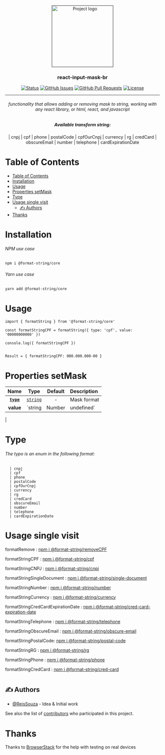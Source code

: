 <p align="center">
  <a href="" rel="noopener">
 <img width=200px height=200px src="https://i.imgur.com/6wj0hh6.jpg" alt="Project logo"></a>
</p>

<h3 align="center">react-input-mask-br</h3>

<div align="center">

[![Status](https://img.shields.io/badge/status-active-success.svg)]()
[![GitHub Issues](https://img.shields.io/github/issues/ReisSouza/mask-Input-react-ptbr.svg)](https://github.com/ReisSouza/mask-Input-react-ptbr/issues)
[![GitHub Pull Requests](https://img.shields.io/github/issues-pr/ReisSouza/mask-Input-react-ptbr.svg)](https://github.com/ReisSouza/mask-Input-react-ptbr/pulls)
[![License](https://img.shields.io/badge/license-MIT-blue.svg)](/LICENSE)

</div>

---

<h6 align="center"> 
functionality that allows adding or removing mask to string, working with any react library, or html, react, and javascript</h6>
<h5 align="center"> Available transform string:</h5>
<p align="center">
  | cnpj
  | cpf
  | phone
  | postalCode
  | cpfOurCnpj
  | currency
  | rg
  | credCard
  | obscureEmail
  | number
  | telephone
  | cardExpirationDate
</p>



# Table of Contents
- [Table of Contents](#table-of-contents)
- [Installation](#installation)
- [Usage](#usage)
- [Properties setMask](#properties-setmask)
- [Type](#type)
- [Usage single visit](#usage-single-visit)
  - [✍️ Authors ](#️-authors-)
- [Thanks](#thanks)


# Installation
<h6>NPM use case</h6>

```npm i @format-string/core```

<h6>Yarn use case</h6>

```yarn add @format-string/core```

# Usage

```
import { formatString } from '@format-string/core'

const formatStringCPF = formatString({ type: 'cpf', value: '00000000000' })

console.log({ formatStringCPF })


Result = { formatStringCPF: 000.000.000-00 }

```

# Properties setMask
|                           Name                            |               Type                | Default | Description |
|        :-----------------------------------------:        |    :-------------------------:    | :-----: | :--------------------------------------------------------------------- |
|                    **[`type`](#type)**                    |            [`string`](#type)             |   -      | Mask format |
|                          **value**                        |            `string | Number | undefined`             |   -      | string to be formatted |
|                         

# Type

<h6>The typo is an enum in the following format:</h6>

```
  | cnpj
  | cpf
  | phone
  | postalCode
  | cpfOurCnpj
  | currency
  | rg
  | credCard
  | obscureEmail
  | number
  | telephone
  | cardExpirationDate
```

# Usage single visit

<p align="center">
   
formatRemove : [npm i @format-string/removeCPF](https://www.npmjs.com/package/@format-string/remove) 
</p>
<p align="center">
   
formatStringCPF : [npm i @format-string/cpf](https://www.npmjs.com/package/@format-string/cpf) 
</p>
<p align="center">
   
formatStringCNPJ : [npm i @format-string/cnpj](https://www.npmjs.com/package/@format-string/cnpj) 
</p>
<p align="center">
   
formatStringSingleDocument : [npm i @format-string/single-document](https://www.npmjs.com/package/@format-string/single-document) 
</p>
<p align="center">
   
formatStringNumber : [npm i @format-string/number](https://www.npmjs.com/package/@format-string/number) 
</p>
<p align="center">
   
formatStringCurrency : [npm i @format-string/currency](https://www.npmjs.com/package/@format-string/currency) 
</p>
<p align="center">
   
formatStringCredCardExpirationDate : [npm i @format-string/cred-card-expiration-date](https://www.npmjs.com/package/@format-string/cred-card-expiration-date) 
</p>
<p align="center">
   
formatStringTelephone : [npm i @format-string/telephone](https://www.npmjs.com/package/@format-string/telephone) 
</p>
<p align="center">
   
formatStringObscureEmail : [npm i @format-string/obscure-email](https://www.npmjs.com/package/@format-string/obscure-email) 
</p>
<p align="center">
   
formatStringPostalCode: [npm i @format-string/postal-code](https://www.npmjs.com/package/@format-string/postal-code) 
</p>
<p align="center">
   
formatStringRG : [npm i @format-string/rg](https://www.npmjs.com/package/@format-string/rg) 
</p>
<p align="center">
   
formatStringPhone : [npm i @format-string/phone](https://www.npmjs.com/package/@format-string/phone) 
</p>
<p align="center">
   
formatStringCredCard : [npm i @format-string/cred-card](https://www.npmjs.com/package/@format-string/cred-card) 
</p>


```
```

## ✍️ Authors <a name = "authors"></a>

- [@ReisSouza](https://github.com/ReisSouza) - Idea & Initial work

See also the list of [contributors](https://https://github.com/ReisSouza) who participated in this project.


# Thanks
Thanks to [BrowserStack](https://www.browserstack.com/) for the help with testing on real devices
